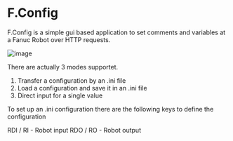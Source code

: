 # F.Config


F.Config is a simple gui based application to set comments and variables at a Fanuc Robot over HTTP requests.

![image](https://github.com/SyxSmiley/F.Config/assets/101479924/d39835e1-7644-40f2-a1e4-8205c3ae16c0)

There are actually 3 modes supportet.

1. Transfer a configuration by an .ini file
2. Load a configuration and save it in an .ini file
3. Direct input for a single value


To set up an .ini configuration there are the following keys to define the configuration

RDI / RI - Robot input
RDO / RO - Robot output

